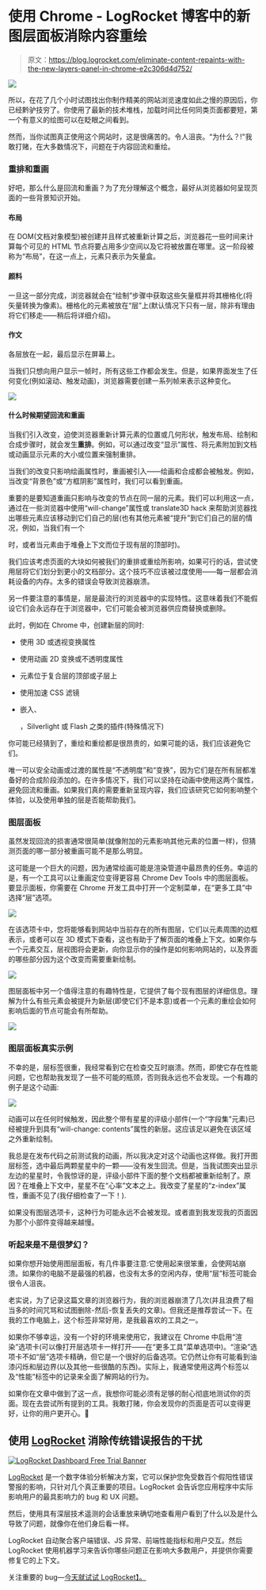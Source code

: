 # 使用 Chrome - LogRocket 博客中的新图层面板消除内容重绘

> 原文：<https://blog.logrocket.com/eliminate-content-repaints-with-the-new-layers-panel-in-chrome-e2c306d4d752/>

![](img/ad1fc75844ac47a773795df409cebdb2.png)

所以，在花了几个小时试图找出你制作精美的网站浏览速度如此之慢的原因后，你已经黔驴技穷了。你使用了最新的技术堆栈，加载时间比任何同类页面都要短，第一个有意义的绘图可以在眨眼之间看到。

然而，当你试图真正使用这个网站时，这是很痛苦的。令人沮丧。“为什么？!"我敢打赌，在大多数情况下，问题在于内容回流和重绘。

### 重排和重画

好吧，那么什么是回流和重画？为了充分理解这个概念，最好从浏览器如何呈现页面的一些背景知识开始。

#### 布局

在 DOM(文档对象模型)被创建并且样式被重新计算之后，浏览器花一些时间来计算每个可见的 HTML 节点将要占用多少空间以及它将被放置在哪里。这一阶段被称为“布局”，在这一点上，元素只表示为矢量盒。

#### 颜料

一旦这一部分完成，浏览器就会在“绘制”步骤中获取这些矢量框并将其栅格化(将矢量转换为像素)。栅格化的元素被放在“层”上(默认情况下只有一层，除非有理由将它们移走——稍后将详细介绍)。

#### 作文

各层放在一起，最后显示在屏幕上。

当我们只想向用户显示一帧时，所有这些工作都会发生。但是，如果界面发生了任何变化(例如滚动、触发动画)，浏览器需要创建一系列帧来表示这种变化。

[![](img/94b3e0f84b30cb0d321f60471481ab64.png)](https://logrocket.com/signup/)

#### 什么时候期望回流和重画

当我们引入改变，迫使浏览器重新计算元素的位置或几何形状，触发布局、绘制和合成步骤时，就会发生**重排**。例如，可以通过改变“显示”属性、将元素附加到文档或动画显示元素的大小或位置来强制重排。

当我们的改变只影响绘画属性时，重画被引入——绘画和合成都会被触发。例如，当改变“背景色”或“方框阴影”属性时，我们可以看到重画。

重要的是要知道重画只影响与改变的节点在同一层的元素。我们可以利用这一点，通过在一些浏览器中使用“will-change”属性或 translate3D hack 来帮助浏览器找出哪些元素应该移动到它们自己的层(也有其他元素被“提升”到它们自己的层的情况，例如，当我们有一个

<canvas>时，或者当元素由于堆叠上下文而位于现有层的顶部时)。</canvas>

我们应该考虑页面的大块如何被我们的重排或重绘所影响，如果可行的话，尝试使用层将它们划分到更小的文档部分。这个技巧不应该被过度使用——每一层都会消耗设备的内存。太多的错误会导致浏览器崩溃。

另一件要注意的事情是，层是最流行的浏览器中的实现特性。这意味着我们不能假设它们会永远存在于浏览器中，它们可能会被浏览器供应商替换或删除。

此时，例如在 Chrome 中，创建新层的同时:

*   使用 3D 或透视变换属性
*   使用动画 2D 变换或不透明度属性
*   元素位于复合层的顶部或子层上
*   使用加速 CSS 滤镜
*   嵌入、

    <canvas>，Silverlight 或 Flash 之类的插件(特殊情况下)</canvas> 

你可能已经猜到了，重绘和重绘都是很昂贵的，如果可能的话，我们应该避免它们。

唯一可以安全动画或过渡的属性是“不透明度”和“变换”，因为它们是在所有层都准备好的合成阶段添加的。在许多情况下，我们可以坚持在动画中使用这两个属性，避免回流和重画。如果我们真的需要重新呈现内容，我们应该研究它如何影响整个体验，以及使用单独的层是否能帮助我们。

### 图层面板

虽然发现回流的损害通常很简单(就像附加的元素影响其他元素的位置一样)，但猜测页面的哪一部分被重画可能不是那么明显。

这可能是一个巨大的问题，因为通常绘画可能是渲染管道中最昂贵的任务。幸运的是，有一个工具可以让重画定位变得更容易 Chrome Dev Tools 中的图层面板。要显示面板，你需要在 Chrome 开发工具中打开一个定制菜单，在“更多工具”中选择“层”选项。

![](img/d821670ee6992b0bafc2301a04bf5ad5.png)

在该选项卡中，您将能够看到网站中当前存在的所有图层，它们以元素周围的边框表示，或者可以在 3D 模式下查看，这也有助于了解页面的堆叠上下文。如果你与一个元素交互，层视图将会更新，向你显示你的操作是如何影响网站的，以及界面的哪些部分因为这个改变而需要重新绘制。

![](img/deef3e67a975aaea25b58322cbf4bbcd.png)

图层面板中另一个值得注意的有趣特性是，它提供了每个现有图层的详细信息。理解为什么有些元素会被提升为新层(即使它们不是本意)或者一个元素的重绘会如何影响后面的节点可能会有所帮助。

![](img/f710b78d22b4e91613d16324cca2d92b.png)

### 图层面板真实示例

不幸的是，层标签很重，我经常看到它在检查交互时崩溃。然而，即使它存在性能问题，它也帮助我发现了一些不可能的瓶颈，否则我永远也不会发现。一个有趣的例子是这个动画:

![](img/a44490975d0579ab1bf4e62afb130d8d.png)

动画可以在任何时候触发，因此整个带有星星的评级小部件(一个“字段集”元素)已经被提升到具有“will-change: contents”属性的新层。这应该足以避免在该区域之外重新绘制。

我总是在发布代码之前测试我的动画，所以我决定对这个动画也这样做。我打开图层标签，选中最后两颗星星中的一颗——没有发生回流。但是，当我试图突出显示左边的星星时，令我惊讶的是，评级小部件下面的整个文档都被重新绘制了。原因？在堆叠上下文中，星星不在“心率”文本之上。我改变了星星的“z-index”属性，重画不见了(我仔细检查了一下！).

如果没有图层选项卡，这种行为可能永远不会被发现。或者直到我发现我的页面因为那个小部件变得越来越慢。

### 听起来是不是很梦幻？

如果你想开始使用图层面板，有几件事要注意:它使用起来很笨重，会使网站崩溃。如果你的电脑不是最强的机器，也没有太多的空闲内存，使用“层”标签可能会很令人沮丧。

老实说，为了记录这篇文章的浏览器行为，我的浏览器崩溃了几次(并且浪费了相当多的时间咒骂和试图删除-然后-恢复丢失的文章)。但我还是推荐尝试一下。在我的工作电脑上，这个标签非常好用，是我最喜欢的工具之一。

如果你不够幸运，没有一个好的环境来使用它，我建议在 Chrome 中启用“渲染”选项卡(可以像打开层选项卡一样打开——在“更多工具”菜单选项中)。“渲染”选项卡不如“层”选项卡精确，但它是一个很好的后备选项。它仍然让你有可能看到油漆闪烁和层边界(以及其他一些很酷的东西)。实际上，我通常使用这两个标签以及“性能”标签中的记录来全面了解网站的行为。

如果你在文章中做到了这一点，我想你可能必须有足够的耐心彻底地测试你的页面。现在去尝试所有提到的工具。我敢打赌，你会发现你的页面是否可以变得更好，让你的用户更开心。🙂

## 使用 [LogRocket](https://lp.logrocket.com/blg/signup) 消除传统错误报告的干扰

[![LogRocket Dashboard Free Trial Banner](img/d6f5a5dd739296c1dd7aab3d5e77eeb9.png)](https://lp.logrocket.com/blg/signup)

[LogRocket](https://lp.logrocket.com/blg/signup) 是一个数字体验分析解决方案，它可以保护您免受数百个假阳性错误警报的影响，只针对几个真正重要的项目。LogRocket 会告诉您应用程序中实际影响用户的最具影响力的 bug 和 UX 问题。

然后，使用具有深层技术遥测的会话重放来确切地查看用户看到了什么以及是什么导致了问题，就像你在他们身后看一样。

LogRocket 自动聚合客户端错误、JS 异常、前端性能指标和用户交互。然后 LogRocket 使用机器学习来告诉你哪些问题正在影响大多数用户，并提供你需要修复它的上下文。

关注重要的 bug—[今天就试试 LogRocket】。](https://lp.logrocket.com/blg/signup-issue-free)